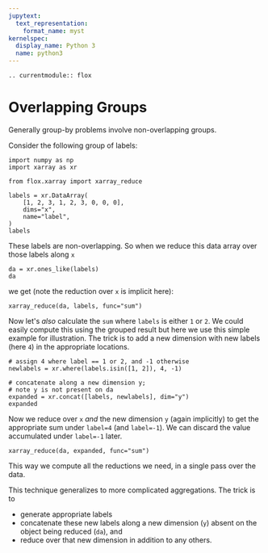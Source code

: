 ```yaml
---
jupytext:
  text_representation:
    format_name: myst
kernelspec:
  display_name: Python 3
  name: python3
---
```


```{eval-rst}
.. currentmodule:: flox
```

# Overlapping Groups

Generally group-by problems involve non-overlapping groups.

Consider the following group of labels:

```{code-cell}
import numpy as np
import xarray as xr

from flox.xarray import xarray_reduce

labels = xr.DataArray(
    [1, 2, 3, 1, 2, 3, 0, 0, 0],
    dims="x",
    name="label",
)
labels
```

These labels are non-overlapping. So when we reduce this data array over those labels along `x`
```{code-cell}
da = xr.ones_like(labels)
da
```
we get (note the reduction over `x` is implicit here):

```{code-cell}
xarray_reduce(da, labels, func="sum")
```

Now let's _also_ calculate the `sum` where `labels` is either `1` or `2`.
We could easily compute this using the grouped result but here we use this simple example for illustration.
The trick is to add a new dimension with new labels (here `4`) in the appropriate locations.
```{code-cell}
# assign 4 where label == 1 or 2, and -1 otherwise
newlabels = xr.where(labels.isin([1, 2]), 4, -1)

# concatenate along a new dimension y;
# note y is not present on da
expanded = xr.concat([labels, newlabels], dim="y")
expanded
```

Now we reduce over `x` _and_ the new dimension `y` (again implicitly) to get the appropriate sum under
`label=4` (and `label=-1`). We can discard the value accumulated under `label=-1` later.
```{code-cell}
xarray_reduce(da, expanded, func="sum")
```

This way we compute all the reductions we need, in a single pass over the data.

This technique generalizes to more complicated aggregations. The trick is to
- generate appropriate labels
- concatenate these new labels along a new dimension (`y`) absent on the object being reduced (`da`), and
- reduce over that new dimension in addition to any others.
